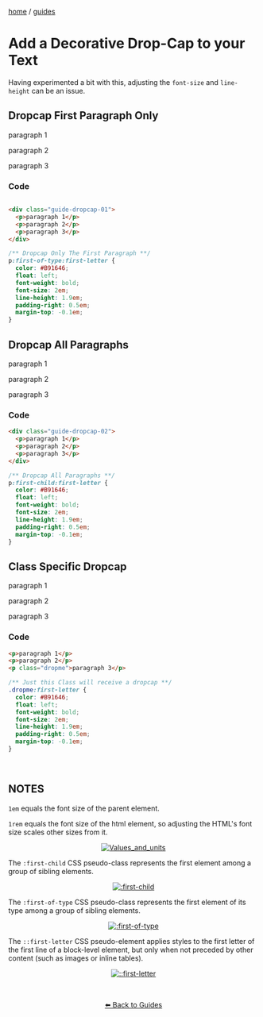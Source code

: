 
<p><a href="/">home</a> / <a href="/guides">guides</a></p>
<div class="rainbow-retro"></div>

# Add a Decorative Drop-Cap to your Text

Having experimented a bit with this, adjusting the `font-size` and `line-height` can be an issue.

## Dropcap First Paragraph Only


<div class="guide-dropcap-01">
  <p>paragraph 1</p>
  <p>paragraph 2</p>
  <p>paragraph 3</p>
</div>

### Code

```html

<div class="guide-dropcap-01">
  <p>paragraph 1</p>
  <p>paragraph 2</p>
  <p>paragraph 3</p>
</div>

```

```css
/** Dropcap Only The First Paragraph **/
p:first-of-type:first-letter {
  color: #B91646;
  float: left;
  font-weight: bold;
  font-size: 2em;
  line-height: 1.9em;
  padding-right: 0.5em;
  margin-top: -0.1em;
} 
```


## Dropcap All Paragraphs


<div class="guide-dropcap-02">
  <p>paragraph 1</p>
  <p>paragraph 2</p>
  <p>paragraph 3</p>
</div>

### Code

```html
<div class="guide-dropcap-02">
  <p>paragraph 1</p>
  <p>paragraph 2</p>
  <p>paragraph 3</p>
</div>

```

```css
/** Dropcap All Paragraphs **/
p:first-child:first-letter {
  color: #B91646;
  float: left;
  font-weight: bold;
  font-size: 2em;
  line-height: 1.9em;
  padding-right: 0.5em;
  margin-top: -0.1em;
}

```

## Class Specific Dropcap

<p>paragraph 1</p>
<p>paragraph 2</p>
<p class="dropme">paragraph 3</p>


### Code

```html
<p>paragraph 1</p>
<p>paragraph 2</p>
<p class="dropme">paragraph 3</p>

```

```css
/** Just this Class will receive a dropcap **/
.dropme:first-letter {
  color: #B91646;
  float: left;
  font-weight: bold;
  font-size: 2em;
  line-height: 1.9em;
  padding-right: 0.5em;
  margin-top: -0.1em;
}

```

<p class="spacers"> <br /></p>

## NOTES


`1em` equals the font size of the parent element. 

`1rem` equals the font size of the html element, so adjusting the HTML's font size scales other sizes from it.

<div align="center" >
  <a href="https://developer.mozilla.org/en-US/docs/Learn/CSS/Building_blocks/Values_and_units">
    <img src="https://img.shields.io/badge/Values_and_units-20232A.svg?logo=mdnwebdocs&logoColor=%233F8ED1" alt="Values_and_units"/>
  </a>
</div>

The `:first-child` CSS pseudo-class represents the first element among a group of sibling elements.

<div align="center" >
  <a href="https://developer.mozilla.org/en-US/docs/Learn/CSS/Building_blocks/Values_and_units">
    <img src="https://img.shields.io/badge/%3Afirst-child-20232A.svg?logo=mdnwebdocs&logoColor=%233F8ED1" alt=":first-child"/>
  </a>
</div>

The `:first-of-type` CSS pseudo-class represents the first element of its type among a group of sibling elements.

<div align="center" >
  <a href="https://developer.mozilla.org/en-US/docs/Web/CSS/:first-of-type">
    <img src="https://img.shields.io/badge/%3Afirst-of-type-20232A.svg?logo=mdnwebdocs&logoColor=%233F8ED1" alt=":first-of-type"/>
  </a>
</div>


The `::first-letter` CSS pseudo-element applies styles to the first letter of the first line of a block-level element, but only when not preceded by other content (such as images or inline tables).

<div align="center" >
  <a href="https://developer.mozilla.org/en-US/docs/Web/CSS/::first-letter">
    <img src="https://img.shields.io/badge/%3A%3Afirst-letter-20232A.svg?logo=mdnwebdocs&logoColor=%233F8ED1" alt="::first-letter"/>
  </a>
</div>


<p class="spacers"> <br /></p>
<div align="center" >
  <p>
    <a href="https://beau.sh/guides/">⬅️ Back to Guides</a>
  </p>
</div>
